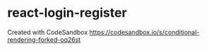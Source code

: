 # react-login-register
Created with CodeSandbox
https://codesandbox.io/s/conditional-rendering-forked-oq26st
